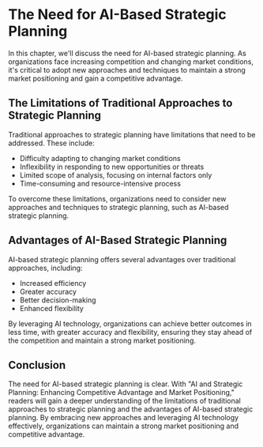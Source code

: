 The Need for AI-Based Strategic Planning
================================================================

In this chapter, we'll discuss the need for AI-based strategic planning. As organizations face increasing competition and changing market conditions, it's critical to adopt new approaches and techniques to maintain a strong market positioning and gain a competitive advantage.

The Limitations of Traditional Approaches to Strategic Planning
---------------------------------------------------------------

Traditional approaches to strategic planning have limitations that need to be addressed. These include:

* Difficulty adapting to changing market conditions
* Inflexibility in responding to new opportunities or threats
* Limited scope of analysis, focusing on internal factors only
* Time-consuming and resource-intensive process

To overcome these limitations, organizations need to consider new approaches and techniques to strategic planning, such as AI-based strategic planning.

Advantages of AI-Based Strategic Planning
-----------------------------------------

AI-based strategic planning offers several advantages over traditional approaches, including:

* Increased efficiency
* Greater accuracy
* Better decision-making
* Enhanced flexibility

By leveraging AI technology, organizations can achieve better outcomes in less time, with greater accuracy and flexibility, ensuring they stay ahead of the competition and maintain a strong market positioning.

Conclusion
----------

The need for AI-based strategic planning is clear. With "AI and Strategic Planning: Enhancing Competitive Advantage and Market Positioning," readers will gain a deeper understanding of the limitations of traditional approaches to strategic planning and the advantages of AI-based strategic planning. By embracing new approaches and leveraging AI technology effectively, organizations can maintain a strong market positioning and competitive advantage.
